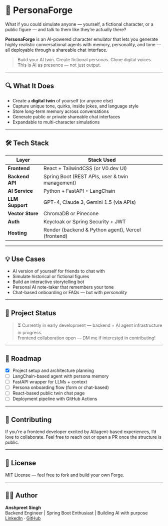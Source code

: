 # 🧠 PersonaForge

What if you could simulate anyone — yourself, a fictional character, or a public figure — and talk to them like they’re actually there?

**PersonaForge** is an AI-powered character emulator that lets you generate highly realistic conversational agents with memory, personality, and tone — all deployable through a shareable chat interface.

> Build your AI twin. Create fictional personas. Clone digital voices.  
> This is AI as presence — not just output.

---

## 🔍 What It Does

- Create a **digital twin** of yourself (or anyone else)
- Capture unique tone, quirks, inside jokes, and language style
- Store long-term memory across conversations
- Generate public or private shareable chat interfaces
- Expandable to multi-character simulations

---

## 🛠️ Tech Stack

| Layer            | Stack Used                                       |
|------------------|--------------------------------------------------|
| **Frontend**     | React + TailwindCSS (or V0.dev UI)               |
| **Backend API**  | Spring Boot (REST APIs, user & twin management)  |
| **AI Service**   | Python + FastAPI + LangChain                     |
| **LLM Support**  | GPT-4, Claude 3, Gemini 1.5 (via APIs)           |
| **Vector Store** | ChromaDB or Pinecone                            |
| **Auth**         | Keycloak or Spring Security + JWT               |
| **Hosting**      | Render (backend & Python agent), Vercel (frontend) |

---

## 💡 Use Cases

- AI version of yourself for friends to chat with
- Simulate historical or fictional figures
- Build an interactive storytelling bot
- Personal AI note-taker that remembers your tone
- Chat-based onboarding or FAQs — but with *personality*

---

## 🧪 Project Status

> ⏳ Currently in early development — backend + AI agent infrastructure in progress.  
> Frontend collaboration open — DM me if interested in contributing!

---

## 🧭 Roadmap

- [x] Project setup and architecture planning
- [ ] LangChain-based agent with persona memory
- [ ] FastAPI wrapper for LLMs + context
- [ ] Persona onboarding flow (form or chat-based)
- [ ] React-based public twin chat page
- [ ] Deployment pipeline with GitHub Actions

---

## 🤝 Contributing

If you're a frontend developer excited by AI/agent-based experiences, I’d love to collaborate. Feel free to reach out or open a PR once the structure is public.

---

## 📄 License

MIT License — feel free to fork and build your own Forge.

---

## 🙋‍♂️ Author

**Anshpreet Singh**  
Backend Engineer | Spring Boot Enthusiast | Building AI with purpose  
[LinkedIn](https://www.linkedin.com/in/anshpreet-singh-03855a31a) · [GitHub](https://github.com/Ansh2099)

